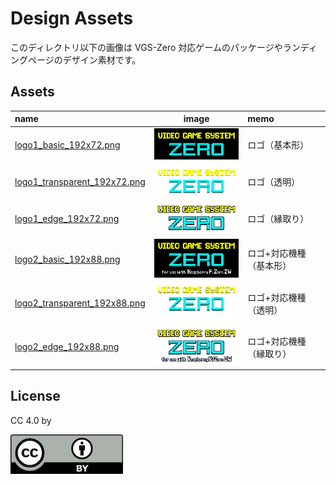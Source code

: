 # Design Assets

このディレクトリ以下の画像は VGS-Zero 対応ゲームのパッケージやランディングページのデザイン素材です。

## Assets

| name | image | memo |
| :--- | :---: | :--- |
| [logo1_basic_192x72.png](./logo1_basic_192x72.png) | ![logo1_basic_192x72.png](./logo1_basic_192x72.png) | ロゴ（基本形） |
| [logo1_transparent_192x72.png](./logo1_transparent_192x72.png) | ![logo1_transparent_192x72.png](./logo1_transparent_192x72.png) | ロゴ（透明） |
| [logo1_edge_192x72.png](./logo1_edge_192x72.png) | ![logo1_edge_192x72.png](./logo1_edge_192x72.png) | ロゴ（縁取り） |
| [logo2_basic_192x88.png](./logo2_basic_192x88.png) | ![logo2_basic_192x88.png](./logo2_basic_192x88.png) | ロゴ+対応機種（基本形） |
| [logo2_transparent_192x88.png](./logo2_transparent_192x88.png) | ![logo2_transparent_192x88.png](./logo2_transparent_192x88.png) | ロゴ+対応機種（透明） |
| [logo2_edge_192x88.png](./logo2_edge_192x88.png) | ![logo2_edge_192x88.png](./logo2_edge_192x88.png) | ロゴ+対応機種（縁取り） |

## License

CC 4.0 by

![LICENSE.png](LICENSE.png)
